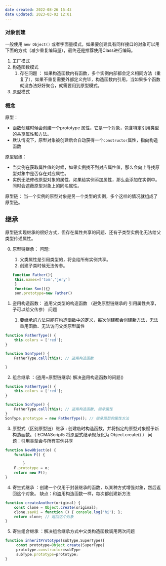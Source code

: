 ```yaml
---
date created: 2022-08-26 15:43
date updated: 2023-03-02 12:01
---
```


### 对象创建

一般使用 `new Object()` 或者字面量模式，如果要创建具有同样接口的对象可以用下面的方式（减少重复编码量），最终还是推荐使用Class进行编码。

1. 工厂模式
2. 构造函数模式
   1. 存在问题 ： 如果构造函数内有函数，多个实例内部都会定义相同方法（重复了），如果不重复需要外部定义完毕，构造函数内引用，当如果多个函数就没办法好好聚合，就需要用到原型模式。
3. 原型模式

### 概念

原型：

- 函数创建时候会创建一个prototype 属性，它是一个对象，包含特定引用类型的共享属性和方法。
- 默认情况下，原型对象被创建后会自动获得一个`constructor`属性，指向构造函数

原型层级：

- 当实例在获取属性值的时候，如果实例找不到对应属性值，那么会向上寻找原型对象中是否存在对应属性。
- 实例无法修改原型对象的属性，如果给实例添加属性，那么会添加在实例中。同时会遮蔽原型对象上的同名属性。

原型链：
当一个实例的原型对象是另一个类型的实例，多个这样的情况就组成了原型链。

## 继承

原型链实现继承的很好方式，但存在属性共享的问题、还有子类型实例化无法给父类型传递属性。

0. 原型链继承：
   问题:
   1. 父类属性是引用类型的，将会给所有实例共享。
   2. 创建子类时候无法传参。
   ```js
   function Father(){
    this.names=['tom','jery']
    }
    function Son(){}
    son.prototype=new Father()
   ```

1. 盗用构造函数： 盗用父类型的构造函数  （避免原型链继承的 引用属性共享，子可以给父传参）
   问题
   1. 要继承的方法只能在构造函数中的定义，每次创建都会创建新方法，无法重用函数、无法访问父类原型属性

```js
function FatherType() {
	this.colors = ['red'];
}

function SonType() {
	FatherType.call(this); // 盗用构造函数

}
```

2. 组合继承 ：(盗用+原型链继承) 解决盗用构造函数的问题()

```js
function FatherType() {
	this.colors = ['red'];
}

function SonType() {
	FatherType.call(this); // 盗用构造函数, 继承属性
}
SonType.prototype = new FatherType(); // 继承原型的属性方法
```

3. 原型式（区别原型链）继承 : 创建临时构造函数，并将指定的原型对象赋予新构造函数。（ ECMAScript5 将原型式继承规范化为 Object.create() ）
   问题：引用类型会与所有实例共享

```js
function NewObject(o) {
	function F() {

		}
	F.prototype = o;
	return new F();
}
```

4. 寄生式继承 ：创建一个仅用于封装继承的函数，以某种方式增强对象，然后返回这个对象。
	缺点：和盗用构造函数一样，每次都创建新方法
```js
function createAnother(original) {
	const clone = Object.create(original);
	clone.sayHi = function () { console.log('hi'); };
	return clone; // 返回这个对象
}
```

5. 寄生组合继承 ：解决组合继承方式中父类构造函数调用两次问题

```js
function inheritPrototype(subType,SuperType){
	 const prototype=Object.create(SuperType)
	 prototype.constructor=subType
	 subType.prototype=prototype;
}
```
